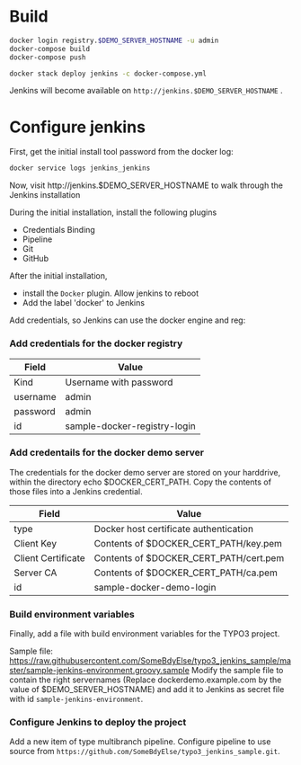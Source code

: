 # Build
```bash
docker login registry.$DEMO_SERVER_HOSTNAME -u admin
docker-compose build
docker-compose push

docker stack deploy jenkins -c docker-compose.yml
```
Jenkins will become available on `http://jenkins.$DEMO_SERVER_HOSTNAME` .

# Configure jenkins

First, get the initial install tool password from the docker log:
```bash
docker service logs jenkins_jenkins
```

Now, visit http://jenkins.$DEMO_SERVER_HOSTNAME to walk through the Jenkins installation

During the initial installation, install the following plugins
* Credentials Binding
* Pipeline
* Git
* GitHub

After the initial installation, 
* install the `Docker` plugin. Allow jenkins to reboot
* Add the label 'docker' to Jenkins

Add credentials, so Jenkins can use the docker engine and reg: 

### Add credentials for the docker registry

| Field    | Value                        |
| -------- | ---------------------------- |
| Kind     | Username with password       |
| username | admin                        |
| password | admin                        |
| id       | sample-docker-registry-login |

### Add credentails for the docker demo server

The credentials for the docker demo server are stored on your harddrive, within the directory echo $DOCKER_CERT_PATH. Copy the contents of those files into a Jenkins credential.

| Field              | Value                                   |
| ------------------ | --------------------------------------- |
| type               | Docker host certificate authentication  |
| Client Key         | Contents of $DOCKER_CERT_PATH/key.pem   |
| Client Certificate | Contents of $DOCKER_CERT_PATH/cert.pem  |
| Server CA          | Contents of $DOCKER_CERT_PATH/ca.pem    |                                
| id                 | sample-docker-demo-login                |

### Build environment variables

Finally, add a file with build environment variables for the TYPO3 project. 

Sample file: https://raw.githubusercontent.com/SomeBdyElse/typo3_jenkins_sample/master/sample-jenkins-environment.groovy.sample
Modify the sample file to contain the right servernames (Replace dockerdemo.example.com by the value of $DEMO_SERVER_HOSTNAME) and add it to Jenkins as secret file with id `sample-jenkins-environment`. 

### Configure Jenkins to deploy the project

Add a new item of type multibranch pipeline. Configure pipeline to use source from `https://github.com/SomeBdyElse/typo3_jenkins_sample.git`.
